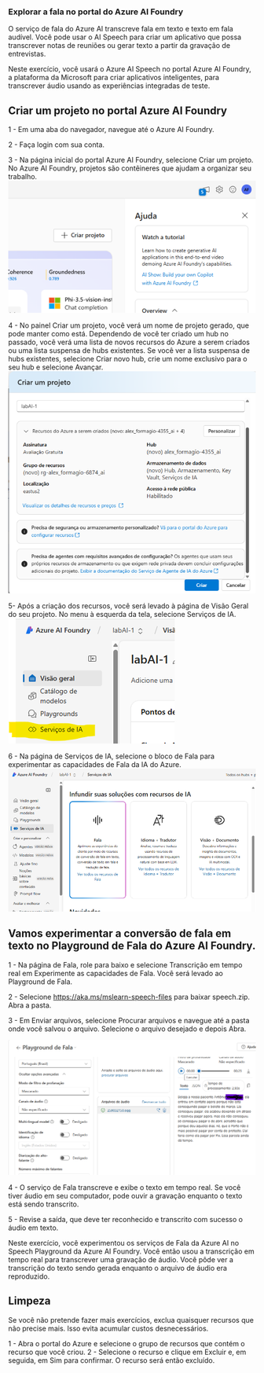 
### Explorar a fala no portal do Azure AI Foundry
O serviço de fala do Azure AI transcreve fala em texto e texto em fala audível. Você pode usar o AI Speech para criar um aplicativo que possa transcrever notas de reuniões ou gerar texto a partir da gravação de entrevistas.

Neste exercício, você usará o Azure AI Speech no portal Azure AI Foundry, a plataforma da Microsoft para criar aplicativos inteligentes, para transcrever áudio usando as experiências integradas de teste.

## Criar um projeto no portal Azure AI Foundry

1 - Em uma aba do navegador, navegue até o Azure AI Foundry.

2 - Faça login com sua conta.

3 - Na página inicial do portal Azure AI Foundry, selecione Criar um projeto. No Azure AI Foundry, projetos são contêineres que ajudam a organizar seu trabalho.
![Wizard de criação](images/ia1.png)

4 - No painel Criar um projeto, você verá um nome de projeto gerado, que pode manter como está. Dependendo de você ter criado um hub no passado, você verá uma lista de novos recursos do Azure a serem criados ou uma lista suspensa de hubs existentes. Se você ver a lista suspensa de hubs existentes, selecione Criar novo hub, crie um nome exclusivo para o seu hub e selecione Avançar.
![Criando projeto](images/ia2.png)


5- Após a criação dos recursos, você será levado à página de Visão Geral do seu projeto. No menu à esquerda da tela, selecione Serviços de IA.
![Serviços de IA](images/ia3.png)

6 - Na página de Serviços de IA, selecione o bloco de Fala para experimentar as capacidades de Fala da IA do Azure.
![Serviços de Fala](images/ia4.png)

## Vamos experimentar a conversão de fala em texto no Playground de Fala do Azure AI Foundry.  

1 - Na página de Fala, role para baixo e selecione Transcrição em tempo real em Experimente as capacidades de Fala. Você será levado ao Playground de Fala.  

2 - Selecione https://aka.ms/mslearn-speech-files para baixar speech.zip. Abra a pasta.  

3 - Em Enviar arquivos, selecione Procurar arquivos e navegue até a pasta onde você salvou o arquivo. Selecione o arquivo desejado e depois Abra.

![Audio selecionado](images/ia6.png)

4 - O serviço de Fala transcreve e exibe o texto em tempo real. Se você tiver áudio em seu computador, pode ouvir a gravação enquanto o texto está sendo transcrito.

5 - Revise a saída, que deve ter reconhecido e transcrito com sucesso o áudio em texto.

Neste exercício, você experimentou os serviços de Fala da Azure AI no Speech Playground da Azure AI Foundry. Você então usou a transcrição em tempo real para transcrever uma gravação de áudio. Você pôde ver a transcrição do texto sendo gerada enquanto o arquivo de áudio era reproduzido.

## Limpeza
Se você não pretende fazer mais exercícios, exclua quaisquer recursos que não precise mais. Isso evita acumular custos desnecessários.

1 - Abra o portal do Azure e selecione o grupo de recursos que contém o recurso que você criou.
2 - Selecione o recurso e clique em Excluir e, em seguida, em Sim para confirmar. O recurso será então excluído.